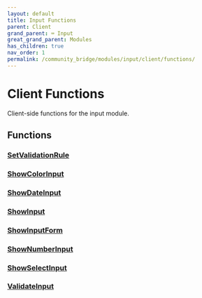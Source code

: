 ```yaml
---
layout: default
title: Input Functions
parent: Client
grand_parent: ⌨️ Input
great_grand_parent: Modules
has_children: true
nav_order: 1
permalink: /community_bridge/modules/input/client/functions/
---
```


# Client Functions
Client-side functions for the input module.

## Functions

### [SetValidationRule](SetValidationRule)
### [ShowColorInput](ShowColorInput)
### [ShowDateInput](ShowDateInput)
### [ShowInput](ShowInput)
### [ShowInputForm](ShowInputForm)
### [ShowNumberInput](ShowNumberInput)
### [ShowSelectInput](ShowSelectInput)
### [ValidateInput](ValidateInput)
